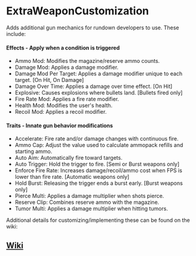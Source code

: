 # ExtraWeaponCustomization

Adds additional gun mechanics for rundown developers to use. These include:

#### Effects - Apply when a condition is triggered
- Ammo Mod: Modifies the magazine/reserve ammo counts.
- Damage Mod: Applies a damage modifier.
- Damage Mod Per Target: Applies a damage modifier unique to each target. [On Hit, On Damage]
- Damage Over Time: Applies a damage over time effect. [On Hit]
- Explosive: Causes explosions where bullets land. [Bullets fired only]
- Fire Rate Mod: Applies a fire rate modifier.
- Health Mod: Modifies the user's health.
- Recoil Mod: Applies a recoil modifier.

#### Traits - Innate gun behavior modifications
- Accelerate: Fire rate and/or damage changes with continuous fire.
- Ammo Cap: Adjust the value used to calculate ammopack refills and starting ammo.
- Auto Aim: Automatically fire toward targets.
- Auto Trigger: Hold the trigger to fire. [Semi or Burst weapons only]
- Enforce Fire Rate: Increases damage/recoil/ammo cost when FPS is lower than fire rate. [Automatic weapons only]
- Hold Burst: Releasing the trigger ends a burst early. [Burst weapons only]
- Pierce Multi: Applies a damage multiplier when shots pierce.
- Reserve Clip: Combines reserve ammo with the magazine.
- Tumor Multi: Applies a damage multiplier when hitting tumors.

Additional details for customizing/implementing these can be found on the wiki:

## [Wiki](https://github.com/Dinorush/ExtraWeaponCustomization/wiki)
